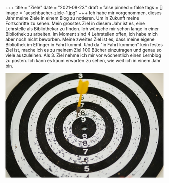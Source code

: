 +++
title = "Ziele"
date = "2021-08-23"
draft = false
pinned = false
tags = []
image = "aeschbacher-ziele-1.jpg"
+++
Ich habe mir vorgenommen, dieses Jahr meine Ziele in einem Blog zu notieren. Um in Zukunft meine Fortschritte zu sehen. Mein grösstes Ziel in diesem Jahr ist es, eine Lehrstelle als Bibliothekar zu finden. Ich wünsche mir schon lange in einer Bibliothek zu arbeiten. Im Moment sind 4 Lehrstellen offen, ich habe mich aber noch nicht beworben. Meine zweites Ziel ist es, dass meine eigene Bibliothek im Effinger in Fahrt kommt. Und da "in Fahrt kommen" kein festes Ziel ist, mache ich es zu meinem Ziel 100 Bücher einzutragen und genau so viele auszuleihen. Als 3. Ziel nehme ich mir vor wöchentlich einen Lernblog zu posten. Ich kann es kaum erwarten zu sehen, wie weit ich in einem Jahr bin.

![](pexels-engin-akyurt-1552617.jpg)
